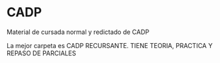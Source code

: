 # CADP
Material de cursada normal y redictado de CADP

La mejor carpeta es CADP RECURSANTE. TIENE TEORIA, PRACTICA Y REPASO DE PARCIALES

